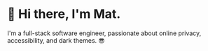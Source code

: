 # 👋 Hi there, I'm Mat.

I'm a full-stack software engineer, passionate about online privacy, accessibility,
and dark themes. 😎

